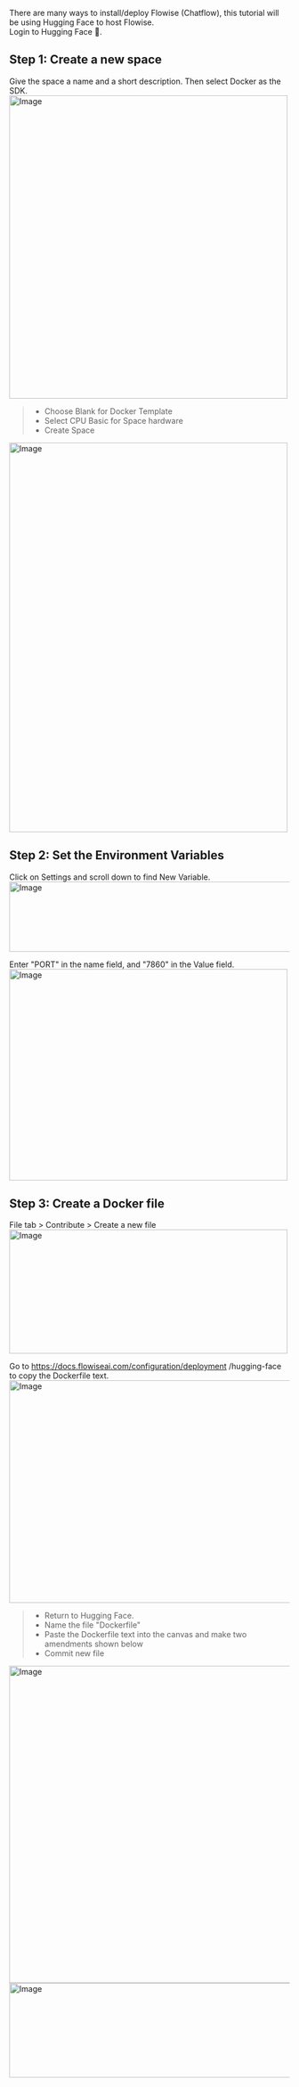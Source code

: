 There are many ways to install/deploy Flowise (Chatflow), this tutorial will be using Hugging Face to host Flowise.  
Login to Hugging Face 🤗.  

## Step 1: Create a new space  
Give the space a name and a short description.  Then select Docker as the SDK.
<img width="500" height="545" alt="Image" src="https://github.com/user-attachments/assets/5a638cee-8dae-4229-8854-3b3cb88d05cf" />  

> * Choose Blank for Docker Template  
> * Select CPU Basic for Space hardware
> * Create Space  

<img width="500" height="700" alt="Image" src="https://github.com/user-attachments/assets/8007b092-40fd-4e0f-9fba-c18659e08e45" />  

## Step 2: Set the Environment Variables  
Click on Settings and scroll down to find New Variable.  
<img width="1000" height="126" alt="Image" src="https://github.com/user-attachments/assets/d14d430d-0a0b-426b-b030-265675287859" />

Enter "PORT" in the name field, and "7860" in the Value field.  
<img width="500" height="380" alt="Image" src="https://github.com/user-attachments/assets/6123ad1f-598b-42ed-bdcf-8d77991399fa" />  

## Step 3: Create a Docker file  
File tab > Contribute > Create a new file  
<img width="500" height="223" alt="Image" src="https://github.com/user-attachments/assets/9d0e0d37-2812-439f-aacc-418eea2cf3de" />  

Go to https://docs.flowiseai.com/configuration/deployment
/hugging-face to copy the Dockerfile text.  
<img width="620" height="400" alt="Image" src="https://github.com/user-attachments/assets/ea5d7509-304d-49b1-a317-984d2d370878" />  

> * Return to Hugging Face.
> * Name the file "Dockerfile"
> * Paste the Dockerfile text into the canvas and make two amendments shown below
> * Commit new file
<img width="700" height="570" alt="Image" src="https://github.com/user-attachments/assets/27f468c1-6104-40a5-bc2c-a76948d4a5c5" />

<img width="700" height="170" alt="Image" src="https://github.com/user-attachments/assets/4e8fb71b-5c46-492c-96ee-f9913dcbf9f6" />  


